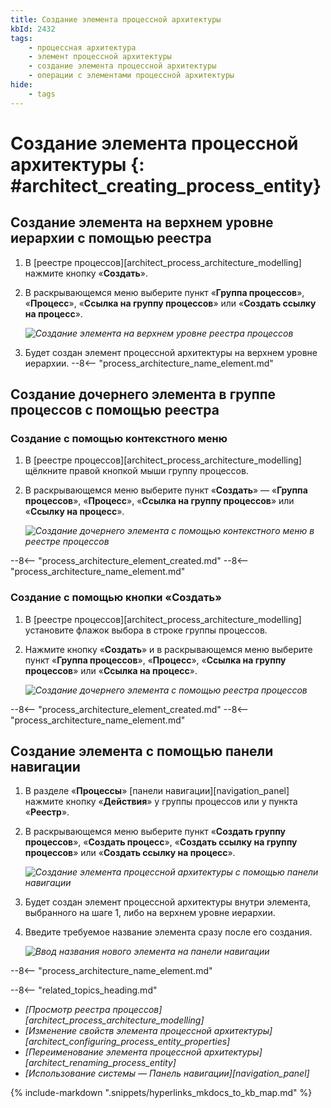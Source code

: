 ```yaml
---
title: Создание элемента процессной архитектуры
kbId: 2432
tags:
    - процессная архитектура
    - элемент процессной архитектуры
    - создание элемента процессной архитектуры
    - операции с элементами процессной архитектуры
hide:
    - tags
---
```


# Создание элемента процессной архитектуры {: #architect_creating_process_entity}

## Создание элемента на верхнем уровне иерархии с помощью реестра

1. В [реестре процессов][architect_process_architecture_modelling] нажмите кнопку «**Создать**».
2. В раскрывающемся меню выберите пункт «**Группа процессов**», «**Процесс**», «**Ссылка на группу процессов**» или «**Создать ссылку на процесс**».

    *![Создание элемента на верхнем уровне реестра процессов](process_architecture_modeling_create_entity_from_registry.png)*

3. Будет создан элемент процессной архитектуры на верхнем уровне иерархии.
--8<-- "process_architecture_name_element.md"

## Создание дочернего элемента в группе процессов с помощью реестра

### Создание с помощью контекстного меню

1. В [реестре процессов][architect_process_architecture_modelling] щёлкните правой кнопкой мыши группу процессов.
2. В раскрывающемся меню выберите пункт «**Создать**» — «**Группа процессов**», «**Процесс**», «**Ссылка на группу процессов**» или «**Ссылку на процесс**».

    *![Создание дочернего элемента с помощью контекстного меню в реестре процессов](process_architecture_modeling_create_entity_from_context_menu.png)*

--8<-- "process_architecture_element_created.md"
--8<-- "process_architecture_name_element.md"

### Создание с помощью кнопки «Создать»

1. В [реестре процессов][architect_process_architecture_modelling] установите флажок выбора в строке группы процессов.
2. Нажмите кнопку «**Создать**» и в раскрывающемся меню выберите пункт «**Группа процессов**», «**Процесс**», «**Ссылка на группу процессов**» или «**Ссылка на процесс**».

    *![Создание дочернего элемента с помощью реестра процессов](process_architecture_modeling_create_subentity_from_registry.png)*

--8<-- "process_architecture_element_created.md"
--8<-- "process_architecture_name_element.md"

## Создание элемента с помощью панели навигации

1. В разделе «**Процессы**» [панели навигации][navigation_panel] нажмите кнопку «**Действия**» <i class="fa-light fa-ellipsis-vertical"></i> у группы процессов или у пункта «**Реестр**».
2. В раскрывающемся меню выберите пункт «**Создать группу процессов**», «**Создать процесс**», «**Создать ссылку на группу процессов**» или «**Создать ссылку на процесс**».

    *![Создание элемента процессной архитектуры с помощью панели навигации](process_architecture_modeling_create_entity_from_navigation.png)*

3. Будет создан элемент процессной архитектуры внутри элемента, выбранного на шаге 1, либо на верхнем уровне иерархии.
4. Введите требуемое название элемента сразу после его создания.

    *![Ввод названия нового элемента на панели навигации](process_architecture_modeling_rename_on_creation.png)*

--8<-- "process_architecture_name_element.md"

<div class="relatedTopics" markdown="block">

--8<-- "related_topics_heading.md"

- _[Просмотр реестра процессов][architect_process_architecture_modelling]_
- _[Изменение свойств элемента процессной архитектуры][architect_configuring_process_entity_properties]_
- _[Переименование элемента процессной архитектуры][architect_renaming_process_entity]_
- _[Использование системы — Панель навигации][navigation_panel]_

</div>

{% include-markdown ".snippets/hyperlinks_mkdocs_to_kb_map.md" %}
